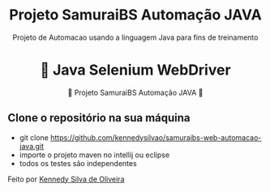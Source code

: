 <h1 align="center">Projeto SamuraiBS Automação JAVA</h1>
<p align="center">Projeto de Automacao usando a linguagem Java para fins de treinamento</p>
<h1 align="center">
    🔗 Java Selenium WebDriver
</h1>
<p align="center">🚀 Projeto SamuraiBS Automação JAVA 🚀</p>

## Clone o repositório na sua máquina
- git clone https://github.com/kennedysilvao/samuraibs-web-automacao-java.git
- importe o projeto maven no intellij ou eclipse
- todos os testes são independentes

<p>Feito por <a href="https://www.linkedin.com/in/kennedy-silva-de-oliveira-119154182/">Kennedy Silva de Oliveira</a></p>
